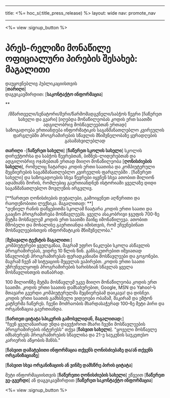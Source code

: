 * * *

title: <%= hoc_s(:title_press_release) %> layout: wide nav: promote_nav

* * *

<%= view :signup_button %>

# პრეს-რელიზი მონაწილე ოფიციალური პირების შესახებ: მაგალითი

დაუყოვნებლივ პუბლიკაციისთვის   
[**თარიღი**]  
დაგვიკავშირდით: [**საკონტაქტო ინფორმაცია**]  
  


**

<center>
  /მმართველი/სენატორი/მერი/წარმომადგენელი/საბჭოს წევრი [ჩაწერეთ სახელი და გვარი] [იღებდა მონაწილეობას კოდის ერთ საათში ადგილობრივ მოსწავლეებთან ერთად]</strong><br /> საზოგადოება ერთიანდება ინფორმატიკის საგანმანათლებლო კვირეულის ფარგლებში პროგრამირების სწავლის მნიშვნელობაზე ყურადღების გასამახვილებლად
</center>

  
  
</p> 

**თარიღი** -[**ჩაწერეთ სახელი**] [**ჩაწერეთ სკოლის სახელი**] სკოლის დირექტორსა და საბჭოს წევრებთან, ბიზნეს-ლიდერებთან და ადგილობრივ ოჯახებთან ერთად მიიღო მონაწილეობა [**ღონისძიების სახელი**], რომელიც ჩატარდა კოდის ერთი საათისა და კომპიუტერული მეცნიერების საგანმანათლებლო კვირეულის ფარგლებში . [ჩაწერეთ სახელი] და საზოგადოების სხვა წევრები იყვნენ სხვა ათობით მილიონ ადამიანს შორის, რომლებიც გაერთიანდნენ ისტორიაში ყველაზე დიდი საგანმანათლებლო მოვლენის ირგვლივ.

[**ჩართეთ ღონისძიების დეტალები, გამოიყენეთ აღწერითი და რაოდენობითი ლექსიკა. მაგალითად: **]  
"დენიელ რანის დაწყებითმა სკოლამ ჩაატარა კოდის ერთი საათი და გააცნო პროგრამირება მოსწავლეებს. ყველა ასაკობრივი ჯგუფის 700-ზე მეტმა მოსწავლემ კოდის ერთ საათში მაინც იმონაწილევა. ათობით მშობელი და მოხალისე გაერთიანდა იმისთვის, რომ ეჩვენებინათ მოსწავლეებისთვის ინფორმატიკის მნიშვნელობა."

[**შესავალი ტექსტის მაგალითი:**]  
კომპიუტერები ყველგანაა, მაგრამ უფრო ნაკლები სკოლა ასწავლის პროგრამირებას, ვიდრე 10 წლის წინ. განსაკუთრებით იშვიათად სწავლობენ პროგრამირებას ფერადკანიანი მოსწავლეები და გოგონები. მაგრამ ჩვენ ამ სიტუაციის შეცვლას ვაპირებთ. კოდის ერთი საათი უზრუნველყოფს პროგრამირების ხარისხიან სწავლას ყველა მოსწავლისთვის თანაბრად.

100 მილიონზე მეტმა მოსწავლემ უკვე მიიღო მონაწილეობა კოდის ერთ საათში. კოდის ერთი საათის დამსახურებით, Google, MSN და Yahoo!–ს მთავარი გვერდი კომპიუტერულმა მეცნიერებამ დაიკავა! და დისნეი. კოდის ერთი საათის გამხსნელი ვიდეოები ობამამ, შაკირამ და ეშტონ კატჩერმა ჩაწერეს. ჩვენი მოძრაობის მხარდასაჭერად 100–ზე მეტი პირი და ორგანიზაცია გაერთიანდა.

[**ჩართეთ ციტატა სპიკერის გამოსვლიდან, მაგალითად:**]  
"ჩვენ ყველანაირად უნდა დავუჭიროთ მხარი ჩვენი მოსწავლეების პროგრამირების ინტერესს" თქვა [**ჩასვით სახელი**]. "ყოველი მოსწავლე იმსახურებს პროგრამირების სწავლისა და 21-ე საუკუნის საუკეთესო კარიერის აწყობის შანსს."

[**ჩასვით დამატებითი ინფორმაცია თქვენს ღონისძიებაზე და/ან თქვენს ორგანიზაციაზე**]

[**ჩასვით სხვა ორგანიზაციის ან ვინმე დამსწრე პირის ციტატა**]

მეტი ინფორმაციისთვის [**ჩაწერეთი ღონისძიების სახელი**] ეწვეით [**ჩაწერეთ ვე-გვერდი**] ან დაგვიკავშირდით [**ჩაწერეთ საკონტაქტო ინფორმაცია**]

  
  


<%= view :signup_button %>